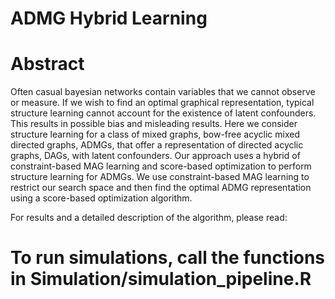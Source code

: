 # ADMG Hybrid Learning

# Abstract 
Often casual bayesian networks contain variables that we cannot observe or measure. If we wish to find an optimal graphical representation, typical structure learning cannot account for the existence of latent confounders. This results in possible bias and misleading results. Here we consider structure learning for a class of mixed graphs, bow-free acyclic mixed directed graphs, ADMGs, that offer a representation of directed acyclic graphs, DAGs, with  latent confounders. Our approach uses a hybrid of constraint-based MAG learning and score-based optimization to perform structure learning for ADMGs. We use constraint-based MAG learning to restrict our search space and then find the optimal ADMG representation using a score-based optimization algorithm.

For results and a detailed description of the algorithm, please read: 

# To run simulations, call the functions in Simulation/simulation_pipeline.R




